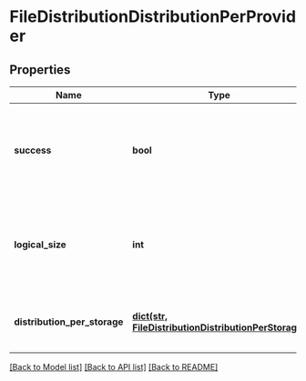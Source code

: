 # FileDistributionDistributionPerProvider

## Properties
Name | Type | Description | Notes
------------ | ------------- | ------------- | -------------
**success** | **bool** | Indicates whether fetching file distribution for this provider was successful. | [optional] 
**logical_size** | **int** | Logical size of file/dir as seen by this provider (only if &#x60;success&#x60; &#x3D; true). | [optional] 
**distribution_per_storage** | [**dict(str, FileDistributionDistributionPerStorage)**](FileDistributionDistributionPerStorage.md) | Map with file distribution per storage.  | [optional] 

[[Back to Model list]](../README.md#documentation-for-models) [[Back to API list]](../README.md#documentation-for-api-endpoints) [[Back to README]](../README.md)

